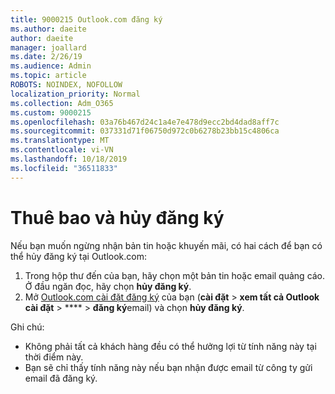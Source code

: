 ```yaml
---
title: 9000215 Outlook.com đăng ký
ms.author: daeite
author: daeite
manager: joallard
ms.date: 2/26/19
ms.audience: Admin
ms.topic: article
ROBOTS: NOINDEX, NOFOLLOW
localization_priority: Normal
ms.collection: Adm_O365
ms.custom: 9000215
ms.openlocfilehash: 03a76b467d24c1a4e7e478d9ecc2bd4dad8aff7c
ms.sourcegitcommit: 037331d71f06750d972c0b6278b23bb15c4806ca
ms.translationtype: MT
ms.contentlocale: vi-VN
ms.lasthandoff: 10/18/2019
ms.locfileid: "36511833"
---
```

# <a name="subscriptions-and-unsubscribing"></a>Thuê bao và hủy đăng ký

Nếu bạn muốn ngừng nhận bản tin hoặc khuyến mãi, có hai cách để bạn có thể hủy đăng ký tại Outlook.com:

1. Trong hộp thư đến của bạn, hãy chọn một bản tin hoặc email quảng cáo. Ở đầu ngăn đọc, hãy chọn **hủy đăng ký**.
2. Mở [Outlook.com cài đặt đăng ký](https://outlook.live.com/mail/options/mail/brandsSubscriptions) của bạn (**cài đặt** > **xem tất cả Outlook cài đặt** > **** > **đăng ký**email) và chọn **hủy đăng ký**.

Ghi chú:

- Không phải tất cả khách hàng đều có thể hưởng lợi từ tính năng này tại thời điểm này.
- Bạn sẽ chỉ thấy tính năng này nếu bạn nhận được email từ công ty gửi email đã đăng ký.
